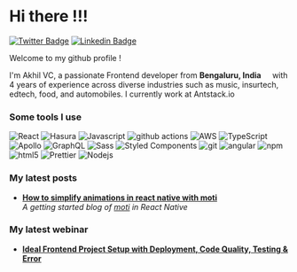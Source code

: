 <h1>Hi there !!!</h1>


[![Twitter Badge](https://img.shields.io/badge/-Twitter-00acee?style=flat-square&logo=Twitter&logoColor=white)](https://twitter.com/akhilvc10)
[![Linkedin Badge](https://img.shields.io/badge/-LinkedIn-0e76a8?style=flat-square&logo=Linkedin&logoColor=white)](https://www.linkedin.com/in/akhilvc10/)

<p>Welcome to my github profile ! </br> 

I'm Akhil VC, a passionate Frontend developer from  <b>Bengaluru, India </b> <img src="https://cdn-icons-png.flaticon.com/512/330/330439.png" width="13"/>  with 4 years of experience across diverse industries such as music, insurtech, edtech, food, and automobiles.
I currently work at Antstack.io </p>

<h3>Some tools I use</h3>
<p>
  <img alt="React" src="https://img.shields.io/badge/-React-45b8d8?style=flat-square&logo=react&logoColor=white" />
  <img alt="Hasura" src="https://img.shields.io/badge/-Hasura-430098?style=flat-square&logo=hasura&logoColor=white" />
  <img alt="Javascript" src="https://img.shields.io/badge/-Javascript-EED81A?style=flat-square&logo=Javascript&logoColor=black" />
  <img alt="github actions" src="https://img.shields.io/badge/-Github_Actions-2088FF?style=flat-square&logo=github-actions&logoColor=white" />
  <img alt="AWS" src="https://img.shields.io/badge/-AWS-1a73e8?style=flat-square&logo=aws&logoColor=white" />
  <img alt="TypeScript" src="https://img.shields.io/badge/-TypeScript-007ACC?style=flat-square&logo=typescript&logoColor=white" />
  <img alt="Apollo" src="https://img.shields.io/badge/-Apollo%20GraphQL-311C87?style=flat-square&logo=apollo-graphql&logoColor=white" />

  <img alt="GraphQL" src="https://img.shields.io/badge/-GraphQL-E10098?style=flat-square&logo=graphql&logoColor=white" />
  <img alt="Sass" src="https://img.shields.io/badge/-Sass-CC6699?style=flat-square&logo=sass&logoColor=white" />
  <img alt="Styled Components" src="https://img.shields.io/badge/-Styled_Components-db7092?style=flat-square&logo=styled-components&logoColor=white" />
  <img alt="git" src="https://img.shields.io/badge/-Git-F05032?style=flat-square&logo=git&logoColor=white" />

  <img alt="angular" src="https://img.shields.io/badge/-Angular-DD0031?style=flat-square&logo=angular&logoColor=white" />
  <img alt="npm" src="https://img.shields.io/badge/-NPM-CB3837?style=flat-square&logo=npm&logoColor=white" />
  <img alt="html5" src="https://img.shields.io/badge/-HTML5-E34F26?style=flat-square&logo=html5&logoColor=white" />
  <img alt="Prettier" src="https://img.shields.io/badge/-Prettier-F7B93E?style=flat-square&logo=prettier&logoColor=white" />
  <img alt="Nodejs" src="https://img.shields.io/badge/-Nodejs-43853d?style=flat-square&logo=Node.js&logoColor=white" />
</p>

<h3>My latest posts</h3>
<ul>
  <li><a href="https://www.antstack.io/blog/simplify-animation-in-react-native-using-moti/"><b>How to simplify animations in react native with moti</b></a><br/><i>A getting started blog of <a href="[#](https://moti.fyi/)">moti</a> in React Native</i></li>
</ul>

<h3>My latest webinar</h3>
<ul>
  <li><a href="https://www.youtube.com/watch?v=6gj0KGmNJGU"><b>Ideal Frontend Project Setup with Deployment, Code Quality, Testing & Error</li>
</ul>